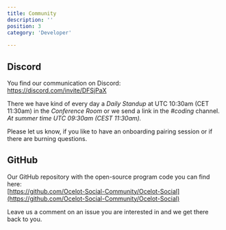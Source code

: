 ```yaml
---
title: Community 
description: ''
position: 3
category: 'Developer'
 
---
```


## Discord

You find our communication on Discord:  
https://discord.com/invite/DFSjPaX

There we have kind of every day a *Daily Standup* at UTC 10:30am (CET 11:30am) in the *Conference Room* or we send a link in the *#coding* channel. *At summer time  UTC 09:30am (CEST 11:30am).*

Please let us know, if you like to have an onboarding pairing session or if there are burning questions.

## GitHub

Our GitHub repository with the open-source program code you can find here:  
[https://github.com/Ocelot-Social-Community/Ocelot-Social](https://github.com/Ocelot-Social-Community/Ocelot-Social)

Leave us a comment on an issue you are interested in and we get there back to you.
